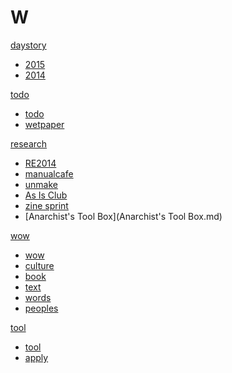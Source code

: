 # W

[daystory]()

  * [2015](2015.md)
  * [2014](2014.md)


[todo]()

  * [todo](todo.md)
  * [wetpaper](wetpaper.md)

[research]()

  * [RE2014](RE2014.md)
  * [manualcafe](manualcafe.md)
  * [unmake](unmakelab.md)
  * [As Is Club](asisclub.md)
  * [zine sprint](zine-collab.md)
  * [Anarchist's Tool Box](Anarchist's Tool Box.md)

[wow]()

  * [wow](wow.md)
  * [culture](culture.md)
  * [book](book.md)
  * [text](text.md)
  * [words](words.md)
  * [peoples](peoples.md)


[tool]()

  * [tool](tool.md)
  * [apply](apply.md)
  


  

